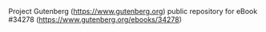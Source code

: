 Project Gutenberg (https://www.gutenberg.org) public repository for eBook #34278 (https://www.gutenberg.org/ebooks/34278)
